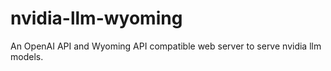 # nvidia-llm-wyoming
An OpenAI API and Wyoming API compatible web server to serve nvidia llm models.
